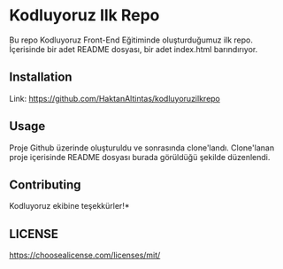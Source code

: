 # Kodluyoruz Ilk Repo
Bu repo Kodluyoruz Front-End Eğitiminde oluşturduğumuz ilk repo. İçerisinde bir adet README dosyası, bir adet index.html barındırıyor.

## Installation
Link: https://github.com/HaktanAltintas/kodluyoruzilkrepo

## Usage
Proje Github üzerinde oluşturuldu ve sonrasında clone'landı. Clone'lanan proje içerisinde README dosyası burada görüldüğü şekilde düzenlendi.

## Contributing
Kodluyoruz ekibine teşekkürler!*

## LICENSE
https://choosealicense.com/licenses/mit/

